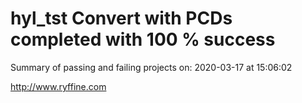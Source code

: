# hyl_tst Convert with PCDs completed with 100 % success

Summary of passing and failing projects on: 2020-03-17 at 15:06:02

http://www.ryffine.com
